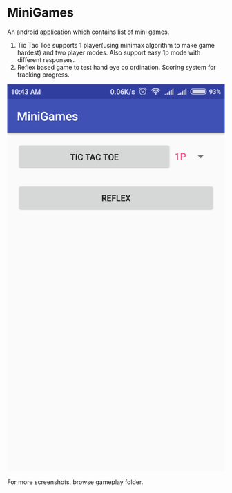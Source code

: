 # MiniGames
An android application which contains list of mini games.

1. Tic Tac Toe supports 1 player(using minimax algorithm to make game hardest) and two player modes.
	Also support easy 1p mode with different responses.
2. Reflex based game to test hand eye co ordination. Scoring system for tracking progress.

![SCREENSHOT](gameplay/Screenshot_2017-03-16-10-43-19-383_com.example.android.minigames.png)

For more screenshots, browse gameplay folder.


